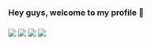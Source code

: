 ### Hey guys, welcome to my profile 👾

###
   
<div> 
  <a href="https://instagram.com/ameninadogorro" target="_blank"><img src="https://img.shields.io/badge/-Instagram-%23E4405F?style=for-the-badge&logo=instagram&logoColor=white" target="_blank"></a>
  <a href = "mailto:ameninadogorro@gmail.com"><img src="https://img.shields.io/badge/-Gmail-%23333?style=for-the-badge&logo=gmail&logoColor=white" target="_blank"></a>
  <a href="https://www.linkedin.com/in/ana-guimaraes-/" target="_blank"><img src="https://img.shields.io/badge/-LinkedIn-%230077B5?style=for-the-badge&logo=linkedin&logoColor=white" target="_blank"></a> 
   <a href="https://www.youtube.com/in/ameninadogorro-/" target="_blank"><img src="https://img.shields.io/badge/YouTube-FF0000?style=for-the-badge&logo=youtube&logoColor=white"></a> 
<div> 

###

